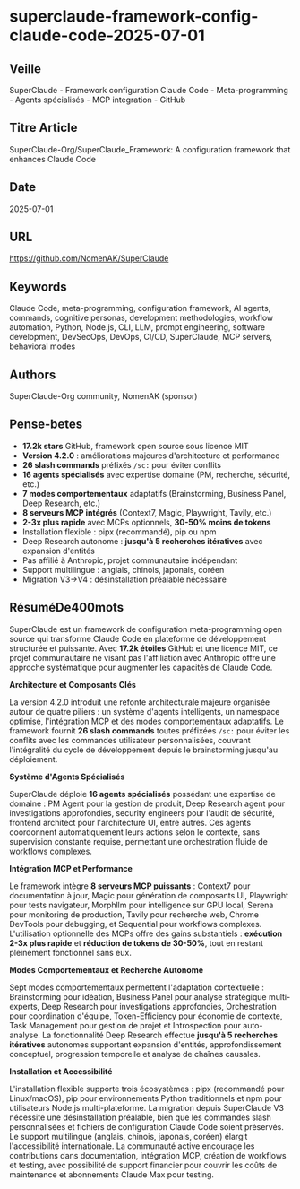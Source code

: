 # superclaude-framework-config-claude-code-2025-07-01

## Veille
SuperClaude - Framework configuration Claude Code - Meta-programming - Agents spécialisés - MCP integration - GitHub

## Titre Article
SuperClaude-Org/SuperClaude_Framework: A configuration framework that enhances Claude Code

## Date
2025-07-01

## URL
https://github.com/NomenAK/SuperClaude

## Keywords
Claude Code, meta-programming, configuration framework, AI agents, commands, cognitive personas, development methodologies, workflow automation, Python, Node.js, CLI, LLM, prompt engineering, software development, DevSecOps, DevOps, CI/CD, SuperClaude, MCP servers, behavioral modes

## Authors
SuperClaude-Org community, NomenAK (sponsor)

## Pense-betes
- **17.2k stars** GitHub, framework open source sous licence MIT
- **Version 4.2.0** : améliorations majeures d'architecture et performance
- **26 slash commands** préfixés `/sc:` pour éviter conflits
- **16 agents spécialisés** avec expertise domaine (PM, recherche, sécurité, etc.)
- **7 modes comportementaux** adaptatifs (Brainstorming, Business Panel, Deep Research, etc.)
- **8 serveurs MCP intégrés** (Context7, Magic, Playwright, Tavily, etc.)
- **2-3x plus rapide** avec MCPs optionnels, **30-50% moins de tokens**
- Installation flexible : pipx (recommandé), pip ou npm
- Deep Research autonome : **jusqu'à 5 recherches itératives** avec expansion d'entités
- Pas affilié à Anthropic, projet communautaire indépendant
- Support multilingue : anglais, chinois, japonais, coréen
- Migration V3→V4 : désinstallation préalable nécessaire

## RésuméDe400mots

SuperClaude est un framework de configuration meta-programming open source qui transforme Claude Code en plateforme de développement structurée et puissante. Avec **17.2k étoiles** GitHub et une licence MIT, ce projet communautaire ne visant pas l'affiliation avec Anthropic offre une approche systématique pour augmenter les capacités de Claude Code.

**Architecture et Composants Clés**

La version 4.2.0 introduit une refonte architecturale majeure organisée autour de quatre piliers : un système d'agents intelligents, un namespace optimisé, l'intégration MCP et des modes comportementaux adaptatifs. Le framework fournit **26 slash commands** toutes préfixées `/sc:` pour éviter les conflits avec les commandes utilisateur personnalisées, couvrant l'intégralité du cycle de développement depuis le brainstorming jusqu'au déploiement.

**Système d'Agents Spécialisés**

SuperClaude déploie **16 agents spécialisés** possédant une expertise de domaine : PM Agent pour la gestion de produit, Deep Research agent pour investigations approfondies, security engineers pour l'audit de sécurité, frontend architect pour l'architecture UI, entre autres. Ces agents coordonnent automatiquement leurs actions selon le contexte, sans supervision constante requise, permettant une orchestration fluide de workflows complexes.

**Intégration MCP et Performance**

Le framework intègre **8 serveurs MCP puissants** : Context7 pour documentation à jour, Magic pour génération de composants UI, Playwright pour tests navigateur, Morphllm pour intelligence sur GPU local, Serena pour monitoring de production, Tavily pour recherche web, Chrome DevTools pour debugging, et Sequential pour workflows complexes. L'utilisation optionnelle des MCPs offre des gains substantiels : **exécution 2-3x plus rapide** et **réduction de tokens de 30-50%**, tout en restant pleinement fonctionnel sans eux.

**Modes Comportementaux et Recherche Autonome**

Sept modes comportementaux permettent l'adaptation contextuelle : Brainstorming pour idéation, Business Panel pour analyse stratégique multi-experts, Deep Research pour investigations approfondies, Orchestration pour coordination d'équipe, Token-Efficiency pour économie de contexte, Task Management pour gestion de projet et Introspection pour auto-analyse. La fonctionnalité Deep Research effectue **jusqu'à 5 recherches itératives** autonomes supportant expansion d'entités, approfondissement conceptuel, progression temporelle et analyse de chaînes causales.

**Installation et Accessibilité**

L'installation flexible supporte trois écosystèmes : pipx (recommandé pour Linux/macOS), pip pour environnements Python traditionnels et npm pour utilisateurs Node.js multi-plateforme. La migration depuis SuperClaude V3 nécessite une désinstallation préalable, bien que les commandes slash personnalisées et fichiers de configuration Claude Code soient préservés. Le support multilingue (anglais, chinois, japonais, coréen) élargit l'accessibilité internationale. La communauté active encourage les contributions dans documentation, intégration MCP, création de workflows et testing, avec possibilité de support financier pour couvrir les coûts de maintenance et abonnements Claude Max pour testing.
